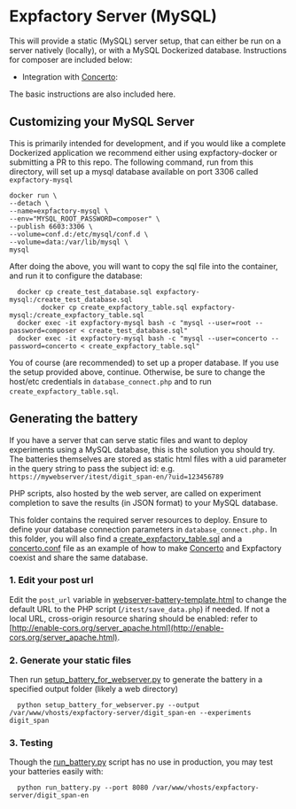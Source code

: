 # Expfactory Server (MySQL)

This will provide a static (MySQL) server setup, that can either be run on a server natively (locally), or with a MySQL Dockerized database. Instructions for composer are included below:

- Integration with [Concerto](https://github.com/campsych/concerto-platform/wiki):

The basic instructions are also included here.


## Customizing your MySQL Server
This is primarily intended for development, and if you would like a complete Dockerized application we recommend either using expfactory-docker or submitting a PR to this repo.  The following command, run from this directory, will set up a mysql database available on port 3306 called `expfactory-mysql`

	docker run \
	--detach \
	--name=expfactory-mysql \
	--env="MYSQL_ROOT_PASSWORD=composer" \
	--publish 6603:3306 \
	--volume=conf.d:/etc/mysql/conf.d \
	--volume=data:/var/lib/mysql \
	mysql

After doing the above, you will want to copy the sql file into the container, and run it to configure the database:


      docker cp create_test_database.sql expfactory-mysql:/create_test_database.sql
			docker cp create_expfactory_table.sql expfactory-mysql:/create_expfactory_table.sql
      docker exec -it expfactory-mysql bash -c "mysql --user=root --password=composer < create_test_database.sql"			
      docker exec -it expfactory-mysql bash -c "mysql --user=concerto --password=concerto < create_expfactory_table.sql"

You of course (are recommended) to set up a proper database. If you use the setup provided above, continue. Otherwise, be sure to change the host/etc credentials in `database_connect.php` and to run `create_expfactory_table.sql`.


## Generating the battery
If you have a server that can serve static files and want to deploy experiments using a MySQL database, this is the solution you should try. The batteries themselves are stored as static html files with a uid parameter in the query string to pass the subject id: e.g. `https://mywebserver/itest/digit_span-en/?uid=123456789`

PHP scripts, also hosted by the web server, are called on experiment completion to save the results (in JSON format) to your MySQL database.

This folder contains the required server resources to deploy.
Ensure to define your database connection parameters in `database_connect.php.`
In this folder, you will also find a [create_expfactory_table.sql](create_expfactory_table.sql) and a [concerto.conf](concerto.conf) file as an example of how to make [Concerto](https://github.com/campsych/concerto-platform/wiki) and Expfactory coexist and share the same database.

### 1. Edit your post url
Edit the `post_url` variable in [webserver-battery-template.html](templates/webserver-battery-template.html) to change the default URL to the PHP script (`/itest/save_data.php`) if needed. If not a local URL, cross-origin resource sharing should be enabled: refer to [http://enable-cors.org/server_apache.html](http://enable-cors.org/server_apache.html).

### 2. Generate your static files
Then run [setup_battery_for_webserver.py](setup_battery_for_webserver.py) to generate the battery in a specified output folder (likely a web directory)


      python setup_battery_for_webserver.py --output /var/www/vhosts/expfactory-server/digit_span-en --experiments digit_span


### 3. Testing
Though the [run_battery.py](../../script/run_battery.py) script has no use in production, you may test your batteries easily with:


      python run_battery.py --port 8080 /var/www/vhosts/expfactory-server/digit_span-en
